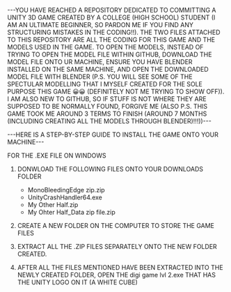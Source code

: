 ---YOU HAVE REACHED A REPOSITORY DEDICATED TO COMMITTING A UNITY 3D GAME CREATED BY A COLLEGE (HIGH SCHOOL) STUDENT (I AM AN ULTIMATE BEGINNER, SO PARDON ME IF YOU FIND ANY STRUCTURING MISTAKES IN THE CODING!!). THE TWO FILES ATTACHED TO THIS REPOSITORY ARE ALL THE CODING FOR THIS GAME AND THE MODELS USED IN THE GAME. TO OPEN THE MODELS, INSTEAD OF TRYING TO OPEN THE MODEL FILE WITHIN GITHUB, DOWNLOAD THE MODEL FILE ONTO UR MACHINE, ENSURE YOU HAVE BLENDER INSTALLED ON THE SAME MACHINE, AND OPEN THE DOWNLOADED MODEL FILE WITH BLENDER (P.S. YOU WILL SEE SOME OF THE SPECTULAR MODELLING THAT I MYSELF CREATED FOR THE SOLE PURPOSE THIS GAME 😀😀 (DEFINITELY NOT ME TRYING TO SHOW OFF)). I AM ALSO NEW TO GITHUB, SO IF STUFF IS NOT WHERE THEY ARE SUPPOSED TO BE NORMALLY FOUND, FORGIVE ME (ALSO P.S. THIS GAME TOOK ME AROUND 3 TERMS TO FINISH (AROUND 7 MONTHS (INCLUDING CREATING ALL THE MODELS THROUGH BLENDER)!!!))---

---HERE IS A STEP-BY-STEP GUIDE TO INSTALL THE GAME ONTO YOUR MACHINE---

FOR THE .EXE FILE ON WINDOWS

  1. DONWLOAD THE FOLLOWING FILES ONTO YOUR DOWNLOADS FOLDER

      - MonoBleedingEdge zip.zip
      - UnityCrashHandler64.exe
      - My Other Half.zip
      - My Ohter Half_Data zip file.zip

  2. CREATE A NEW FOLDER ON THE COMPUTER TO STORE THE GAME FILES

  3. EXTRACT ALL THE .ZIP FILES SEPARATELY ONTO THE NEW FOLDER CREATED.

  4. AFTER ALL THE FILES MENTIONED HAVE BEEN EXTRACTED INTO THE NEWLY CREATED FOLDER, OPEN THE digi game lvl 2.exe THAT HAS THE UNITY LOGO ON IT (A WHITE CUBE)
